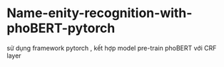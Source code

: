 # Name-enity-recognition-with-phoBERT-pytorch
sử dụng framework pytorch , kết hợp model pre-train phoBERT với  CRF layer
